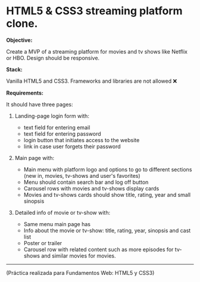 # HTML5 & CSS3 streaming platform clone.

**Objective:**

Create a MVP of a streaming platform for movies and tv shows like Netflix or HBO. Design should be responsive.

**Stack:**

Vanilla HTML5 and CSS3. Frameworks and libraries are not allowed ❌

**Requirements:** 

It should have three pages:

1. Landing-page login form with:   
    - text field for entering email
    - text field for entering password
    - login button that initiates access to the website
    - link in case user forgets their password

2. Main page with:
    - Main menu with platform logo and options to go to different sections (new in, movies, tv-shows and user's favorites)
    - Menu should contain search bar and log off button
    - Carousel rows with movies and tv-shows display cards
    - Movies and tv-shows cards should show title, rating, year and small sinopsis

3. Detailed info of movie or tv-show with:
    - Same menu main page has
    - Info about the movie or tv-show: title, rating, year, sinopsis and cast list
    - Poster or trailer 
    - Carousel row with related content such as more episodes for tv-shows and similar movies for movies.

---
(Práctica realizada para Fundamentos Web: HTML5 y CSS3)
